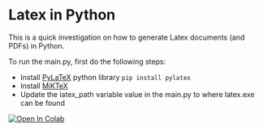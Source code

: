 # Latex in Python
This is a quick investigation on how to generate Latex documents (and PDFs) in Python.

To run the main.py, first do the following steps:
* Install [PyLaTeX](https://jeltef.github.io/PyLaTeX) python library
<code>pip install pylatex</code>
* Install [MiKTeX](https://miktex.org/download)
* Update the latex_path variable value in the main.py to where latex.exe can be found

[![Open In Colab](https://colab.research.google.com/assets/colab-badge.svg)](https://colab.research.google.com/github/ryanbehdad/latex/blob/master/latex.ipynb)
